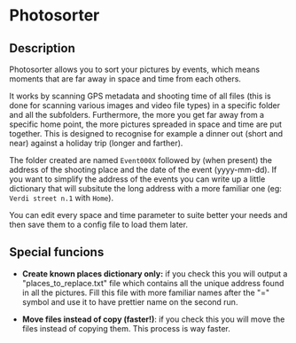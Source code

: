# Photosorter

## Description
Photosorter allows you to sort your pictures by events, which means moments that are far away in space and time from each others.

It works by scanning GPS metadata and shooting time of all files (this is done for scanning various images and video file types) in a specific folder and all the subfolders. Furthermore, the more you get far away from a specific home point, the more pictures spreaded in space and time are put together.
This is designed to recognise for example a dinner out (short and near) against a holiday trip (longer and farther).

The folder created are named `Event000X` followed by (when present) the address of the shooting place and the date of the event (yyyy-mm-dd).
If you want to simplify the address of the events you can write up a little dictionary that will subsitute the long address with a more familiar one (eg: `Verdi street n.1` with `Home`).

You can edit every space and time parameter to suite better your needs and then save them to a config file to load them later.


## Special funcions

- **Create known places dictionary only:** if you check this you will output a "places_to_replace.txt" file which contains all the unique address found in all the pictures. Fill this file with more familiar names after the "=" symbol and use it to have prettier name on the second run.

- **Move files instead of copy (faster!)**: if you check this you will move the files instead of copying them. This process is way faster.
